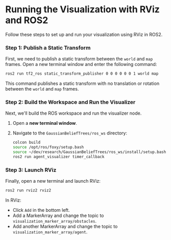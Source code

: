 
# Running the Visualization with RViz and ROS2

Follow these steps to set up and run your visualization using RViz in ROS2.

### **Step 1: Publish a Static Transform**

First, we need to publish a static transform between the `world` and `map` frames. Open a new terminal window and enter the following command:

```bash
ros2 run tf2_ros static_transform_publisher 0 0 0 0 0 0 1 world map
```

This command publishes a static transform with no translation or rotation between the `world` and `map` frames.

### **Step 2: Build the Workspace and Run the Visualizer**

Next, we'll build the ROS workspace and run the visualizer node.

1. Open a **new terminal window**.
2. Navigate to the `GaussianBeliefTrees/ros_ws` directory:

    ```bash
    colcon build
    source /opt/ros/foxy/setup.bash
    source ~/dev/research/GaussianBeliefTrees/ros_ws/install/setup.bash
    ros2 run agent_visualizer timer_callback
    ```

### **Step 3: Launch RViz**

Finally, open a new terminal and launch RViz:

```bash
ros2 run rviz2 rviz2
```

In RViz:
- Click `Add` in the bottom left.
- Add a MarkerArray and change the topic to `visualization_marker_array/obstacles`.
- Add another MarkerArray and change the topic to `visualization_marker_array/agent`.
